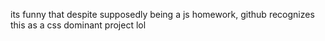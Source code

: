 its funny that despite supposedly being a js homework, github recognizes this as a css dominant project
lol
